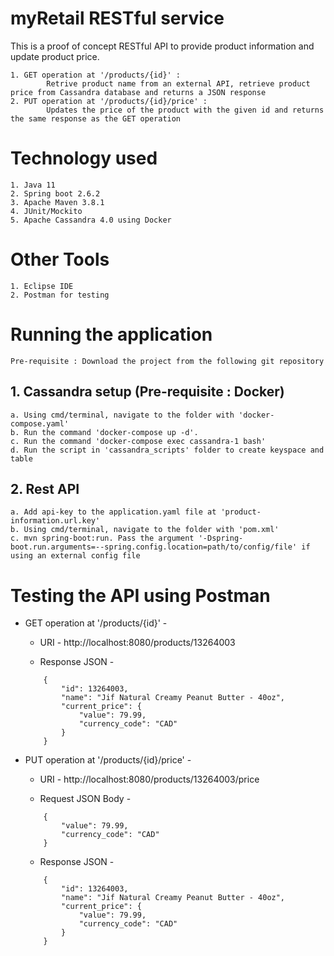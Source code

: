 # myRetail RESTful service
This is a proof of concept RESTful API to provide product information and update product price.

    1. GET operation at '/products/{id}' : 
            Retrive product name from an external API, retrieve product price from Cassandra database and returns a JSON response
    2. PUT operation at '/products/{id}/price' : 
            Updates the price of the product with the given id and returns the same response as the GET operation



# Technology used
    1. Java 11
    2. Spring boot 2.6.2
    3. Apache Maven 3.8.1
    4. JUnit/Mockito
    5. Apache Cassandra 4.0 using Docker



# Other Tools
    1. Eclipse IDE
    2. Postman for testing



# Running the application
    Pre-requisite : Download the project from the following git repository

## 1. Cassandra setup (Pre-requisite : Docker)
    a. Using cmd/terminal, navigate to the folder with 'docker-compose.yaml'
    b. Run the command 'docker-compose up -d'.
    c. Run the command 'docker-compose exec cassandra-1 bash'
    d. Run the script in 'cassandra_scripts' folder to create keyspace and table

## 2. Rest API
    a. Add api-key to the application.yaml file at 'product-information.url.key'
    b. Using cmd/terminal, navigate to the folder with 'pom.xml'
    c. mvn spring-boot:run. Pass the argument '-Dspring-boot.run.arguments=--spring.config.location=path/to/config/file' if using an external config file



# Testing the API using Postman
* GET operation at '/products/{id}' -
    * URI - http://localhost:8080/products/13264003

    * Response JSON - 

    ```
        {
            "id": 13264003,
            "name": "Jif Natural Creamy Peanut Butter - 40oz",
            "current_price": {
                "value": 79.99,
                "currency_code": "CAD"
            }
        }
    ```


* PUT operation at '/products/{id}/price' - 
    * URI - http://localhost:8080/products/13264003/price

    * Request JSON Body - 
    ```
        {
            "value": 79.99,
            "currency_code": "CAD"
        }
    ```

    * Response JSON - 
    ```
        {
            "id": 13264003,
            "name": "Jif Natural Creamy Peanut Butter - 40oz",
            "current_price": {
                "value": 79.99,
                "currency_code": "CAD"
            }
        }
    ```
    